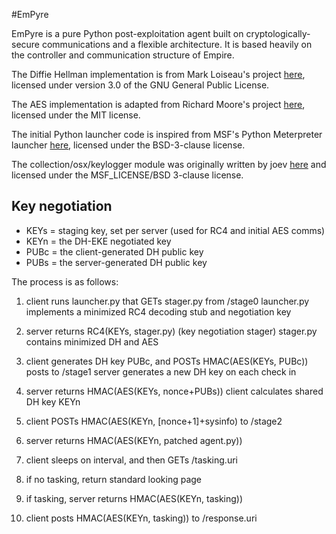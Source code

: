 #EmPyre

EmPyre is a pure Python post-exploitation agent built on cryptologically-secure communications and a flexible architecture. It is based heavily on the controller and communication structure of Empire.

The Diffie Hellman implementation is from Mark Loiseau's project [here](https://github.com/lowazo/pyDHE), licensed under version 3.0 of the GNU General Public License.

The AES implementation is adapted from Richard Moore's project [here](https://github.com/ricmoo/pyaes), licensed under the MIT license.

The initial Python launcher code is inspired from MSF's Python Meterpreter launcher [here](https://github.com/rapid7/metasploit-framework/blob/master/lib/msf/core/payload/python/reverse_http.rb), licensed under the BSD-3-clause license.

The collection/osx/keylogger module was originally written by joev [here](https://github.com/gojhonny/metasploit-framework/blob/master/modules/post/osx/capture/keylog_recorder.rb) and licensed under the MSF_LICENSE/BSD 3-clause license.


## Key negotiation


* KEYs = staging key, set per server (used for RC4 and initial AES comms)
* KEYn = the DH-EKE negotiated key
* PUBc = the client-generated DH public key
* PUBs = the server-generated DH public key

The process is as follows:

1. client runs launcher.py that GETs stager.py from /stage0
    launcher.py implements a minimized RC4 decoding stub and negotiation key

2. server returns RC4(KEYs, stager.py) (key negotiation stager)
    stager.py contains minimized DH and AES

3. client generates DH key PUBc, and POSTs HMAC(AES(KEYs, PUBc)) posts to /stage1
    server generates a new DH key on each check in

4. server returns HMAC(AES(KEYs, nonce+PUBs))
    client calculates shared DH key KEYn

5. client POSTs HMAC(AES(KEYn, [nonce+1]+sysinfo) to /stage2

6. server returns HMAC(AES(KEYn, patched agent.py))

7. client sleeps on interval, and then GETs /tasking.uri

8. if no tasking, return standard looking page

9. if tasking, server returns HMAC(AES(KEYn, tasking))

10. client posts HMAC(AES(KEYn, tasking)) to /response.uri
